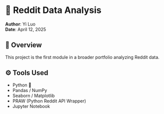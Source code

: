 # 🧠 Reddit Data Analysis

**Author**: Yi Luo  
**Date**: April 12, 2025

## 📘 Overview

This project is the first module in a broader portfolio analyzing Reddit data.


## ⚙️ Tools Used

- Python 🐍
- Pandas / NumPy
- Seaborn / Matplotlib
- PRAW (Python Reddit API Wrapper)
- Jupyter Notebook
